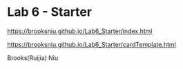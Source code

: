 # Lab 6 - Starter

https://brooksniu.github.io/Lab6_Starter/index.html

https://brooksniu.github.io/Lab6_Starter/cardTemplate.html

Brooks(Ruijia) Niu
